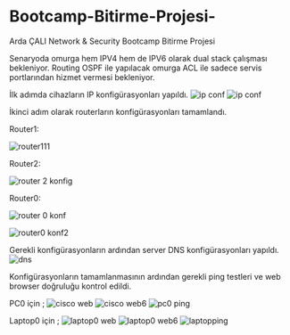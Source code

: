 # Bootcamp-Bitirme-Projesi-
Arda ÇALI Network &amp; Security Bootcamp Bitirme Projesi


Senaryoda omurga hem IPV4 hem de IPV6 olarak dual stack çalışması bekleniyor. Routing OSPF ile yapılacak omurga ACL ile sadece servis portlarından hizmet vermesi bekleniyor.


İlk adımda cihazların IP konfigürasyonları yapıldı.
![ip conf](https://user-images.githubusercontent.com/115926736/202723938-b5ea3465-0c50-451b-86c5-bd3bfbd8f344.png)
![ip conf](https://user-images.githubusercontent.com/115926736/202724006-7f1e4142-dab2-4d8a-9be5-fbea8312a247.png)


İkinci adım olarak routerların konfigürasyonları tamamlandı.

Router1:

![router111](https://user-images.githubusercontent.com/115926736/202724169-e466207a-8f51-46a5-bb1a-ae5a7d2a978f.png)



Router2:

![router 2 konfig](https://user-images.githubusercontent.com/115926736/202724224-64935075-7e3a-4b4a-a598-f86f0bfabf0c.png)


Router0:

![router 0 konf](https://user-images.githubusercontent.com/115926736/202724280-42bd08fd-0f9d-499f-84dd-fc830849752b.png)


![router0 konf2](https://user-images.githubusercontent.com/115926736/202724339-eea3776c-d08b-4c03-a1ef-b3c03abf8581.png)


Gerekli konfigürasyonların ardından server DNS konfigürasyonları yapıldı.
![dns](https://user-images.githubusercontent.com/115926736/202724521-e1db2c63-660a-47e7-af3c-644fa5ac828f.png)


Konfigürasyonların tamamlanmasının ardından gerekli ping testleri ve web browser doğruluğu kontrol edildi.

PC0 için ;
![cisco web](https://user-images.githubusercontent.com/115926736/202724615-1d572d46-3216-41be-98b7-a4395c79868e.png)
![cisco web6](https://user-images.githubusercontent.com/115926736/202724650-ad8c3d88-85bd-4319-becb-21c1d502ca2b.png)
![pc0 ping](https://user-images.githubusercontent.com/115926736/202724690-c4698b50-0303-40e5-a107-9947561ba18c.png)


Laptop0 için ;
![laptop0 web](https://user-images.githubusercontent.com/115926736/202724806-2dda64d8-64b0-4983-a65a-683e43bcaa8a.png)
![laptop0 web6](https://user-images.githubusercontent.com/115926736/202724830-e42dbc1b-ac10-44c0-a716-7ab643e41c8a.png)
![laptopping](https://user-images.githubusercontent.com/115926736/202724987-10c6b6ef-3bcd-4064-b610-baeb587486a5.png)





